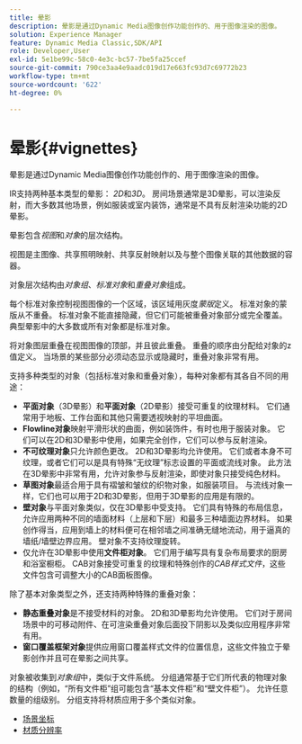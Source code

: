 ```yaml
---
title: 晕影
description: 晕影是通过Dynamic Media图像创作功能创作的、用于图像渲染的图像。
solution: Experience Manager
feature: Dynamic Media Classic,SDK/API
role: Developer,User
exl-id: 5e1be99c-58c0-4e3c-bc57-7be5fa25ccef
source-git-commit: 790ce3aa4e9aadc019d17e663fc93d7c69772b23
workflow-type: tm+mt
source-wordcount: '622'
ht-degree: 0%

---
```


# 晕影{#vignettes}

晕影是通过Dynamic Media图像创作功能创作的、用于图像渲染的图像。

IR支持两种基本类型的晕影： *2D*&#x200B;和&#x200B;*3D*。 房间场景通常是3D晕影，可以渲染反射，而大多数其他场景，例如服装或室内装饰，通常是不具有反射渲染功能的2D晕影。

晕影包含&#x200B;*视图*&#x200B;和&#x200B;*对象*&#x200B;的层次结构。

视图是主图像、共享照明映射、共享反射映射以及与整个图像关联的其他数据的容器。

对象层次结构由&#x200B;*对象组*、*标准对象*&#x200B;和&#x200B;*重叠对象*&#x200B;组成。

每个标准对象控制视图图像的一个区域，该区域用灰度&#x200B;*蒙版*&#x200B;定义。 标准对象的蒙版从不重叠。 标准对象不能直接隐藏，但它们可能被重叠对象部分或完全覆盖。 典型晕影中的大多数或所有对象都是标准对象。

将对象图层重叠在视图图像的顶部，并且彼此重叠。 重叠的顺序由分配给对象的z值定义。 当场景的某些部分必须动态显示或隐藏时，重叠对象非常有用。

支持多种类型的对象（包括标准对象和重叠对象），每种对象都有其各自不同的用途：

* **平面对象**（3D晕影）和&#x200B;**平面对象**（2D晕影）接受可重复的纹理材料。 它们通常用于地板、工作台面和其他只需要透视映射的平坦曲面。
* **Flowline对象**&#x200B;映射平滑形状的曲面，例如装饰件，有时也用于服装对象。 它们可以在2D和3D晕影中使用，如果完全创作，它们可以参与反射渲染。
* **不可纹理对象**&#x200B;只允许颜色更改。 2D和3D晕影均允许使用。 它们或者本身不可纹理，或者它们可以是具有特殊“无纹理”标志设置的平面或流线对象。 此方法在3D晕影中非常有用，允许对象参与反射渲染，即使对象只接受纯色材料。
* **草图对象**&#x200B;最适合用于具有褶皱和皱纹的织物对象，如服装项目。 与流线对象一样，它们也可以用于2D和3D晕影，但用于3D晕影的应用是有限的。
* **壁对象**&#x200B;与平面对象类似，仅在3D晕影中受支持。 它们具有特殊的布局信息，允许应用两种不同的墙面材料（上层和下层）和最多三种墙面边界材料。 如果创作得当，应用到墙上的材料便可在相邻墙之间准确无缝地流动，用于逼真的墙纸/墙壁边界应用。 壁对象不支持纹理旋转。
* 仅允许在3D晕影中使用&#x200B;**文件柜对象**。 它们用于编写具有复杂布局要求的厨房和浴室橱柜。 CAB对象接受可重复的纹理和特殊创作的&#x200B;*CAB样式文件*，这些文件包含可调整大小的CAB面板图像。

除了基本对象类型之外，还支持两种特殊的重叠对象：

* **静态重叠对象**&#x200B;是不接受材料的对象。 2D和3D晕影均允许使用。 它们对于房间场景中的可移动附件、在可渲染重叠对象后面投下阴影以及类似应用程序非常有用。
* **窗口覆盖框架对象**&#x200B;提供应用窗口覆盖样式文件的位置信息，这些文件独立于晕影创作并且可在晕影之间共享。

对象被收集到&#x200B;*对象组*&#x200B;中，类似于文件系统。 分组通常基于它们所代表的物理对象的结构（例如，“所有文件柜”组可能包含“基本文件柜”和“壁文件柜”）。 允许任意数量的组级别。 分组支持将材质应用于多个类似对象。

* [场景坐标](c-ir-scene-coordinates.md)
* [材质分辨率](c-ir-material-resolution.md)
